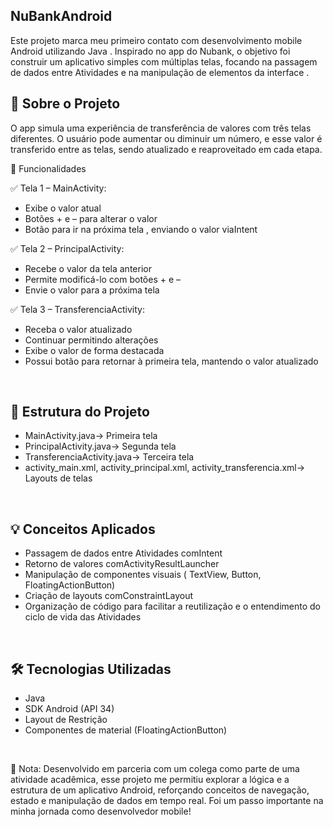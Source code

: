 ## NuBankAndroid
Este projeto marca meu primeiro contato com desenvolvimento mobile Android utilizando Java . Inspirado no app do Nubank, o objetivo foi construir um aplicativo simples com múltiplas telas, focando na passagem de dados entre Atividades e na manipulação de elementos da interface .
<br>

## 📱 Sobre o Projeto
O app simula uma experiência de transferência de valores com três telas diferentes. O usuário pode aumentar ou diminuir um número, e esse valor é transferido entre as telas, sendo atualizado e reaproveitado em cada etapa.
<br>

🚀 Funcionalidades

✅ Tela 1 – MainActivity:
- Exibe o valor atual
- Botões + e – para alterar o valor
- Botão para ir na próxima tela , enviando o valor viaIntent

✅ Tela 2 – PrincipalActivity:
- Recebe o valor da tela anterior
- Permite modificá-lo com botões + e –
- Envie o valor para a próxima tela

✅ Tela 3 – TransferenciaActivity:
- Receba o valor atualizado
- Continuar permitindo alterações
- Exibe o valor de forma destacada
- Possui botão para retornar à primeira tela, mantendo o valor atualizado
<br>

## 🧱 Estrutura do Projeto
- MainActivity.java→ Primeira tela
- PrincipalActivity.java→ Segunda tela
- TransferenciaActivity.java→ Terceira tela
- activity_main.xml, activity_principal.xml, activity_transferencia.xml→ Layouts de telas
<br>

## 💡 Conceitos Aplicados
- Passagem de dados entre Atividades comIntent
- Retorno de valores comActivityResultLauncher
- Manipulação de componentes visuais ( TextView, Button, FloatingActionButton)
- Criação de layouts comConstraintLayout
- Organização de código para facilitar a reutilização e o entendimento do ciclo de vida das Atividades
<br>

## 🛠️ Tecnologias Utilizadas
- Java
- SDK Android (API 34)
- Layout de Restrição
- Componentes de material (FloatingActionButton)
<br>

📘 Nota: Desenvolvido em parceria com um colega como parte de uma atividade acadêmica, esse projeto me permitiu explorar a lógica e a estrutura de um aplicativo Android, reforçando conceitos de navegação, estado e manipulação de dados em tempo real. Foi um passo importante na minha jornada como desenvolvedor mobile!
